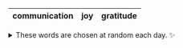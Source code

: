 <!-- word_basket start -->
| communication | joy | gratitude |
| :-----------: | :-: | :-------: |

<details>
  <summary>These words are chosen at random each day. ✨</summary>
  Take a look inside this repo to see how that works.
</details>
<!-- word_basket end -->
